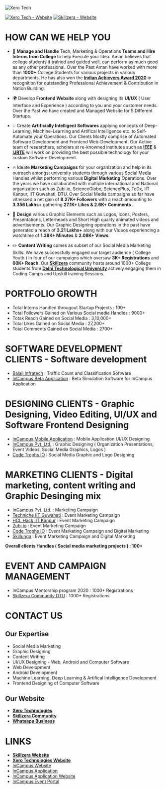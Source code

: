 ![Xero Tech](https://user-images.githubusercontent.com/75173703/116773877-28110900-aa76-11eb-959f-724d45148aae.png)

[![Xero Tech - Website](https://img.shields.io/badge/Xero_Tech-Website-ffffff?logo=xero&logoColor=000000)](https://xeroed.tech/) [![Skillzera - Website](https://img.shields.io/badge/Skillzera-Website-000000?logo=socket.io&logoColor=ffffff)](https://skillzera.tech/)


# HOW CAN WE HELP YOU

- 📐 **Manage and Handle** Tech, Marketing & Operations **Teams and Hire Interns from College** to help Execute your Idea. Aman believes that college students if trained and guided well, can perform as much good as any other professional. Over the Past Aman have worked with more than **1000+** College Students for various projects in various departments. He has also won the [**Indian Achievers Award 2020**](https://www.iafindia.com/mr-aman-jha/) in recognition for outstanding Professional Achievement & Contribution in Nation Building.

- 🌍 Develop **Frontend Website** along with designing its **UI/UX** ( User Interface and Experience ) according to you and your customer needs. Over the Past we have created and Managed Website for 5 Different Startups.

- 💡 Create **Artificially Intelligent Softwares** applying concepts of Deep-Learning, Machine-Learning and Artifical Intelligence etc. to Self-Automate your Operations. Our Clients Mostly comprise of Automated Software Development and Frontend Web-Development. Our Active team of researchers, scholars at re-knowned institutes such as [**IEEE**](https://www.ieee.org/) & [**IJRTE**](https://www.ijrte.org/) will work on providing the best possible technology for your custom Software Development.

- 🔥 Ideate **Marketing Campaigns** for your organization and help in its outreach amongst university students through various Social Media Handles whilst performing various **Digital Marketing** Operations. Over the years we have collaborated with multiple international and National organization such as Zubi.io, ScienceGlobe, SciencePlus, TeDx, IIT Kanpur, IIT Guwahati, DTU. Over Social Media campaigns so far have vitnessed a net gain of **8.27K+ Followers** with a reach amounting to **3.356 Lakhs+** gathering **27.1K+ Likes & 2.6K+ Comments** .

- 🎨 **Design** various Graphic Elements such as Logos, Icons, Posters, Presentations, Letterheads and Short High quality animated videos and advertisements. Our Graphic Designing operations in the past have generated a reach of **3.21 Lakhs+** along with our Videos experiencing a watchtime of **1.38K+ Minutes** & **2.08K+ Views**.

- ✏️ **Content Writing** comes as subset of our Social Media Marketing Skills. We have successfully engaged our target audience ( College Youth ) in four of our campaigns which oversaw **3K+ Registrations** and **60K+ Reach**. Our [**Skillzera**](http://skillzera.tech/) community hosts around 1000+ College students from [**Delhi Technological University**](http://www.dtu.ac.in/) actively engaging them in Coding Camps and Upskill training Sessions.


# PORTFOLIO GROWTH

- Total Interns Handled througout Startup Projects : 100+
- Total Followers Gained on Various Social media Handles : 9000+
- Totak Reach Gained on Social Media : 3,10,000+
- Total Likes Gained on Social Media : 27,200+
- Total Comments Gained on Social Media : 2700+

# SOFTWARE DEVELOPMENT CLIENTS - Software development

- [Balaji Infratech](https://www.justdial.com/photos/4-land-surveyors-4-jdz7s4b3b1b-pc-150903359-sco-23mguomusv6) : Traffic Count and Classification Software
- [InCampus Beta Application](https://play.google.com/store/apps/details?id=in.app.incampus) : Beta Simulation Software for InCampus Application

# DESIGNING CLIENTS - Graphic Designing, Video Editing, UI/UX and Software Frontend Designing

- [InCampus Mobile Application](https://play.google.com/store/apps/details?id=in.app.incampus) : Mobile Application UI/UX Designing
- [InCampus Pvt. Ltd.](https://incampus.in/) : Graphic Designing ( Organization Presentations, Event Videos, Social Media Graphics, Logos )
- [Code Trophs IO](https://codetrophs.io/) : Social Media Graphic and Logo Designing

# MARKETING CLIENTS - Digital marketing, content writing and Graphic Desinging mix

- [InCampus Pvt. Ltd.](https://incampus.in/) : Marketing Campaign
- [Techniche IIT Guwahati](https://techniche.org/) : Event Marketing Campaign
- [HCL Hack IIT Kanpur](https://hackathon.iitk.ac.in/) : Event Marketing Campaign
- [Zubi.io](https://zubi.io/) : Event Marketing Campaign
- [Code Trophs IO](https://codetrophs.io/) : Event Marketing Campaign and Digital Marketing
- [Skillunga](https://www.skillunga.com/) : Event Marketing Campaign and Digital Marketing

**Overall clients Handles ( Social media marketing projects ) : 100+**

# EVENT AND CAMPAIGN MANAGEMENT

- InCampus Mentorship program 2020 : 1000+ Registrations
- [Skillzera Community DTU](https://www.skillzera.tech/) : 1000+ Registrations

# CONTACT US

## Our Expertise
- Social Media Marketing
- Graphic Designing
- Content Writing
- UI/UX Designing - Web, Android and Computer Software
- Web Development
- Android Development
- Machine Learning, Deep Learning & Artifical Intelligence Development
- Frontend Designing of Computer Software

## Our Website

- [**Xero Technologies**](https://xeroed.tech/)
- [**Skillzera Community**](https://www.skillzera.tech/)
- [**Whatsapp Business**](https://api.whatsapp.com/message/VQX4YB3VKS3RE1)

# LINKS

- [**Skillzera Website**](https://www.skillzera.tech/)
- [**Xero Technologies Website**](https://xeroed.tech/)
- [InCampus Website](https://incampus.in/)
- [InCampus Application](https://play.google.com/store/apps/details?id=in.app.incampus)
- [InCampus Application Website](https://app.incampus.in/)
- [InCampus Event Portal](https://events.incampus.in/)

